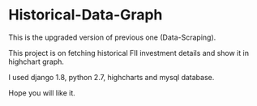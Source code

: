 # Historical-Data-Graph

This is the upgraded version of previous one (Data-Scraping).

This project is on fetching historical FII investment details and show it in highchart graph.

I used django 1.8, python 2.7, highcharts and mysql database.

Hope you will like it.
